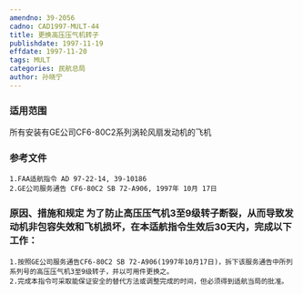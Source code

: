 ```yaml
---
amendno: 39-2056
cadno: CAD1997-MULT-44
title: 更换高压压气机转子
publishdate: 1997-11-19
effdate: 1997-11-20
tags: MULT
categories: 民航总局
author: 孙晓宁
---
```


### 适用范围 
所有安装有GE公司CF6-80C2系列涡轮风扇发动机的飞机

<!--more-->
### 参考文件
    1.FAA适航指令 AD 97-22-14, 39-10186 
    2.GE公司服务通告 CF6-80C2 SB 72-A906, 1997年 10月 17日

### 原因、措施和规定 为了防止高压压气机3至9级转子断裂，从而导致发动机非包容失效和飞机损坏，在本适航指令生效后30天内，完成以下工作： 
    1.按照GE公司服务通告CF6-80C2 SB 72-A906(1997年10月17日)，拆下该服务通告中所列系列号的高压压气机3至9级转子，并以可用件更换之。 
    2.完成本指令可采取能保证安全的替代方法或调整完成的时间，但必须得到适航当局的批准。

